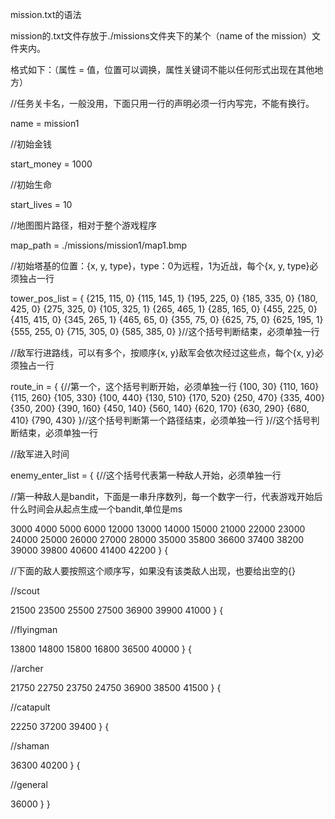 mission.txt的语法

mission的.txt文件存放于./missions文件夹下的某个（name of the mission）文件夹内。

格式如下：（属性 = 值，位置可以调换，属性关键词不能以任何形式出现在其他地方）

//任务关卡名，一般没用，下面只用一行的声明必须一行内写完，不能有换行。

name = mission1

//初始金钱

start_money = 1000

//初始生命

start_lives = 10

//地图图片路径，相对于整个游戏程序

map_path = ./missions/mission1/map1.bmp

//初始塔基的位置：{x, y, type}，type：0为远程，1为近战，每个{x, y, type}必须独占一行

tower_pos_list = {
{215, 115, 0}
{115, 145, 1}
{195, 225, 0}
{185, 335, 0}
{180, 425, 0}
{275, 325, 0}
{105, 325, 1}
{265, 465, 1}
{285, 165, 0}
{455, 225, 0}
{415, 415, 0}
{345, 265, 1}
{465, 65, 0}
{355, 75, 0}
{625, 75, 0}
{625, 195, 1}
{555, 255, 0}
{715, 305, 0}
{585, 385, 0}
}//这个括号判断结束，必须单独一行

//敌军行进路线，可以有多个，按顺序{x, y}敌军会依次经过这些点，每个{x, y}必须独占一行

route_in = {
{//第一个，这个括号判断开始，必须单独一行
{100, 30}
{110, 160}
{115, 260}
{105, 330}
{100, 440}
{130, 510}
{170, 520}
{250, 470}
{335, 400}
{350, 200}
{390, 160}
{450, 140}
{560, 140}
{620, 170}
{630, 290}
{680, 410}
{790, 430}
}//这个括号判断第一个路径结束，必须单独一行
}//这个括号判断结束，必须单独一行

//敌军进入时间

enemy_enter_list = {
{//这个括号代表第一种敌人开始，必须单独一行

//第一种敌人是bandit，下面是一串升序数列，每一个数字一行，代表游戏开始后什么时间会从起点生成一个bandit,单位是ms

3000
4000
5000
6000
12000
13000
14000
15000
21000
22000
23000
24000
25000
26000
27000
28000
35000
35800
36600
37400
38200
39000
39800
40600
41400
42200
}
{

//下面的敌人要按照这个顺序写，如果没有该类敌人出现，也要给出空的{}

//scout

21500
23500
25500
27500
36900
39900
41000
}
{

//flyingman

13800
14800
15800
16800
36500
40000
}
{

//archer

21750
22750
23750
24750
36900
38500
41500
}
{

//catapult

22250
37200
39400
}
{

//shaman

36300
40200
}
{

//general

36000
}
}
